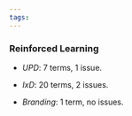 ```yaml
---
tags: 
---
```


### Reinforced Learning

* *UPD*: 7 terms, 1 issue.

* *IxD*: 20 terms, 2 issues.

* *Branding*: 1 term, no issues.
